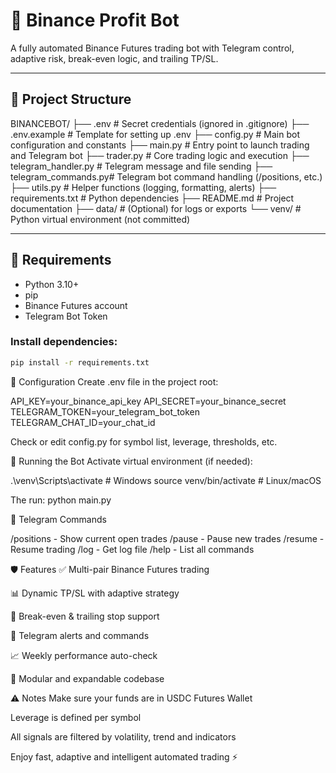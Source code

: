 # 🤖 Binance Profit Bot

A fully automated Binance Futures trading bot with Telegram control, adaptive risk, break-even logic, and trailing TP/SL.

---

## 📁 Project Structure

BINANCEBOT/
├── .env # Secret credentials (ignored in .gitignore)
├── .env.example # Template for setting up .env
├── config.py # Main bot configuration and constants
├── main.py # Entry point to launch trading and Telegram bot
├── trader.py # Core trading logic and execution
├── telegram_handler.py # Telegram message and file sending
├── telegram_commands.py# Telegram bot command handling (/positions, etc.)
├── utils.py # Helper functions (logging, formatting, alerts)
├── requirements.txt # Python dependencies
├── README.md # Project documentation
├── data/ # (Optional) for logs or exports
└── venv/ # Python virtual environment (not committed)

---

## 🔧 Requirements

- Python 3.10+
- pip
- Binance Futures account
- Telegram Bot Token

### Install dependencies:

```bash
pip install -r requirements.txt

```

🔑 Configuration
Create .env file in the project root:

API_KEY=your_binance_api_key
API_SECRET=your_binance_secret
TELEGRAM_TOKEN=your_telegram_bot_token
TELEGRAM_CHAT_ID=your_chat_id

Check or edit config.py for symbol list, leverage, thresholds, etc.

🚀 Running the Bot
Activate virtual environment (if needed):

.\venv\Scripts\activate # Windows
source venv/bin/activate # Linux/macOS

The run:
python main.py

🤖 Telegram Commands

/positions - Show current open trades
/pause - Pause new trades
/resume - Resume trading
/log - Get log file
/help - List all commands

🛡 Features
✅ Multi-pair Binance Futures trading

📊 Dynamic TP/SL with adaptive strategy

🔁 Break-even & trailing stop support

📱 Telegram alerts and commands

📈 Weekly performance auto-check

🧠 Modular and expandable codebase

⚠️ Notes
Make sure your funds are in USDC Futures Wallet

Leverage is defined per symbol

All signals are filtered by volatility, trend and indicators

Enjoy fast, adaptive and intelligent automated trading ⚡
